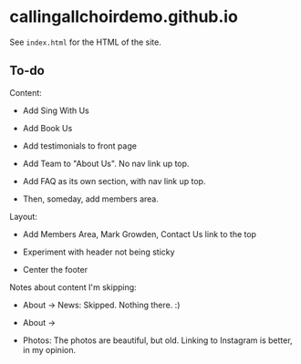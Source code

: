 # callingallchoirdemo.github.io

See `index.html` for the HTML of the site.

## To-do

Content:

- Add Sing With Us

- Add Book Us

- Add testimonials to front page

- Add Team to "About Us". No nav link up top.

- Add FAQ as its own section, with nav link up top.

- Then, someday, add members area.

Layout:

- Add Members Area, Mark Growden, Contact Us link to the top

- Experiment with header not being sticky

- Center the footer

Notes about content I'm skipping:

- About -> News: Skipped. Nothing there. :)

- About -> 

- Photos: The photos are beautiful, but old. Linking to Instagram is better, in my opinion.

